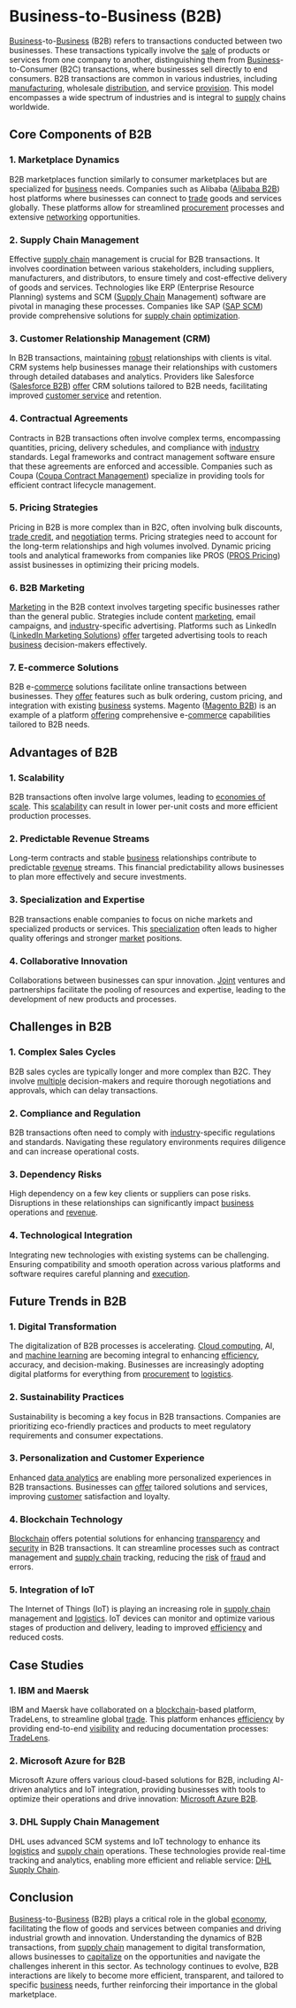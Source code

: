 # Business-to-Business (B2B)

[Business](../b/business.md)-to-[Business](../b/business.md) (B2B) refers to transactions conducted between two businesses. These transactions typically involve the [sale](../s/sale.md) of products or services from one company to another, distinguishing them from [Business](../b/business.md)-to-Consumer (B2C) transactions, where businesses sell directly to end consumers. B2B transactions are common in various industries, including [manufacturing](../m/manufacturing.md), wholesale [distribution](../d/distribution.md), and service [provision](../p/provision.md). This model encompasses a wide spectrum of industries and is integral to [supply](../s/supply.md) chains worldwide.

## Core Components of B2B

### 1. **Marketplace Dynamics**

B2B marketplaces function similarly to consumer marketplaces but are specialized for [business](../b/business.md) needs. Companies such as Alibaba ([Alibaba B2B](https://www.alibaba.com/)) host platforms where businesses can connect to [trade](../t/trade.md) goods and services globally. These platforms allow for streamlined [procurement](../p/procurement.md) processes and extensive [networking](../n/networking.md) opportunities.

### 2. **Supply Chain Management**

Effective [supply chain](../s/supply_chain.md) management is crucial for B2B transactions. It involves coordination between various stakeholders, including suppliers, manufacturers, and distributors, to ensure timely and cost-effective delivery of goods and services. Technologies like ERP (Enterprise Resource Planning) systems and SCM ([Supply Chain](../s/supply_chain.md) Management) software are pivotal in managing these processes. Companies like SAP ([SAP SCM](https://www.sap.com/products/supply-chain-management.html)) provide comprehensive solutions for [supply chain](../s/supply_chain.md) [optimization](../o/optimization.md).

### 3. **Customer Relationship Management (CRM)**

In B2B transactions, maintaining [robust](../r/robust.md) relationships with clients is vital. CRM systems help businesses manage their relationships with customers through detailed databases and analytics. Providers like Salesforce ([Salesforce B2B](https://www.salesforce.com/solutions/industries/b2b-commerce/overview/)) [offer](../o/offer.md) CRM solutions tailored to B2B needs, facilitating improved [customer service](../c/customer_service.md) and retention.

### 4. **Contractual Agreements**

Contracts in B2B transactions often involve complex terms, encompassing quantities, pricing, delivery schedules, and compliance with [industry](../i/industry.md) standards. Legal frameworks and contract management software ensure that these agreements are enforced and accessible. Companies such as Coupa ([Coupa Contract Management](https://www.coupa.com/solutions/contract-management)) specialize in providing tools for efficient contract lifecycle management.

### 5. **Pricing Strategies**

Pricing in B2B is more complex than in B2C, often involving bulk discounts, [trade credit](../t/trade_credit.md), and [negotiation](../n/negotiation.md) terms. Pricing strategies need to account for the long-term relationships and high volumes involved. Dynamic pricing tools and analytical frameworks from companies like PROS ([PROS Pricing](https://pros.com/pricing-software/)) assist businesses in optimizing their pricing models.

### 6. **B2B Marketing**

[Marketing](../m/marketing.md) in the B2B context involves targeting specific businesses rather than the general public. Strategies include content [marketing](../m/marketing.md), email campaigns, and [industry](../i/industry.md)-specific advertising. Platforms such as LinkedIn ([LinkedIn Marketing Solutions](https://business.linkedin.com/marketing-solutions)) [offer](../o/offer.md) targeted advertising tools to reach [business](../b/business.md) decision-makers effectively.

### 7. **E-commerce Solutions**

B2B e-[commerce](../c/commerce.md) solutions facilitate online transactions between businesses. They [offer](../o/offer.md) features such as bulk ordering, custom pricing, and integration with existing [business](../b/business.md) systems. Magento ([Magento B2B](https://magento.com/solutions/b2b)) is an example of a platform [offering](../o/offering.md) comprehensive e-[commerce](../c/commerce.md) capabilities tailored to B2B needs.

## Advantages of B2B

### 1. **Scalability**

B2B transactions often involve large volumes, leading to [economies of scale](../e/economies_of_scale.md). This [scalability](../s/scalability.md) can result in lower per-unit costs and more efficient production processes.

### 2. **Predictable Revenue Streams**

Long-term contracts and stable [business](../b/business.md) relationships contribute to predictable [revenue](../r/revenue.md) streams. This financial predictability allows businesses to plan more effectively and secure investments.

### 3. **Specialization and Expertise**

B2B transactions enable companies to focus on niche markets and specialized products or services. This [specialization](../s/specialization.md) often leads to higher quality offerings and stronger [market](../m/market.md) positions.

### 4. **Collaborative Innovation**

Collaborations between businesses can spur innovation. [Joint](../j/joint.md) ventures and partnerships facilitate the pooling of resources and expertise, leading to the development of new products and processes.

## Challenges in B2B

### 1. **Complex Sales Cycles**

B2B sales cycles are typically longer and more complex than B2C. They involve [multiple](../m/multiple.md) decision-makers and require thorough negotiations and approvals, which can delay transactions.

### 2. **Compliance and Regulation**

B2B transactions often need to comply with [industry](../i/industry.md)-specific regulations and standards. Navigating these regulatory environments requires diligence and can increase operational costs.

### 3. **Dependency Risks**

High dependency on a few key clients or suppliers can pose risks. Disruptions in these relationships can significantly impact [business](../b/business.md) operations and [revenue](../r/revenue.md).

### 4. **Technological Integration**

Integrating new technologies with existing systems can be challenging. Ensuring compatibility and smooth operation across various platforms and software requires careful planning and [execution](../e/execution.md).

## Future Trends in B2B

### 1. **Digital Transformation**

The digitalization of B2B processes is accelerating. [Cloud computing](../c/cloud_computing_in_trading.md), AI, and [machine learning](../m/machine_learning.md) are becoming integral to enhancing [efficiency](../e/efficiency.md), accuracy, and decision-making. Businesses are increasingly adopting digital platforms for everything from [procurement](../p/procurement.md) to [logistics](../l/logistics.md).

### 2. **Sustainability Practices**

Sustainability is becoming a key focus in B2B transactions. Companies are prioritizing eco-friendly practices and products to meet regulatory requirements and consumer expectations.

### 3. **Personalization and Customer Experience**

Enhanced [data analytics](../d/data_analytics.md) are enabling more personalized experiences in B2B transactions. Businesses can [offer](../o/offer.md) tailored solutions and services, improving [customer](../c/customer.md) satisfaction and loyalty.

### 4. **Blockchain Technology**

[Blockchain](../b/blockchain_in_trading.md) offers potential solutions for enhancing [transparency](../t/transparency.md) and [security](../s/security.md) in B2B transactions. It can streamline processes such as contract management and [supply chain](../s/supply_chain.md) tracking, reducing the [risk](../r/risk.md) of [fraud](../f/fraud.md) and errors.

### 5. **Integration of IoT**

The Internet of Things (IoT) is playing an increasing role in [supply chain](../s/supply_chain.md) management and [logistics](../l/logistics.md). IoT devices can monitor and optimize various stages of production and delivery, leading to improved [efficiency](../e/efficiency.md) and reduced costs.

## Case Studies

### 1. **IBM and Maersk**

IBM and Maersk have collaborated on a [blockchain](../b/blockchain_in_trading.md)-based platform, TradeLens, to streamline global [trade](../t/trade.md). This platform enhances [efficiency](../e/efficiency.md) by providing end-to-end [visibility](../v/visibility.md) and reducing documentation processes: [TradeLens](https://www.tradelens.com/).

### 2. **Microsoft Azure for B2B**

Microsoft Azure offers various cloud-based solutions for B2B, including AI-driven analytics and IoT integration, providing businesses with tools to optimize their operations and drive innovation: [Microsoft Azure B2B](https://azure.microsoft.com/en-us/solutions/b2b/).

### 3. **DHL Supply Chain Management**

DHL uses advanced SCM systems and IoT technology to enhance its [logistics](../l/logistics.md) and [supply chain](../s/supply_chain.md) operations. These technologies provide real-time tracking and analytics, enabling more efficient and reliable service: [DHL Supply Chain](https://www.dhl.com/global-en/home/our-divisions/supply-chain.html).

## Conclusion

[Business](../b/business.md)-to-[Business](../b/business.md) (B2B) plays a critical role in the global [economy](../e/economy.md), facilitating the flow of goods and services between companies and driving industrial growth and innovation. Understanding the dynamics of B2B transactions, from [supply chain](../s/supply_chain.md) management to digital transformation, allows businesses to [capitalize](../c/capitalize.md) on the opportunities and navigate the challenges inherent in this sector. As technology continues to evolve, B2B interactions are likely to become more efficient, transparent, and tailored to specific [business](../b/business.md) needs, further reinforcing their importance in the global marketplace.